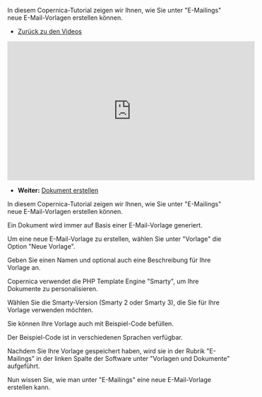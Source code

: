 In diesem Copernica-Tutorial zeigen wir Ihnen, wie Sie unter
"E-Mailings" neue E-Mail-Vorlagen erstellen können.

-   [Zurück zu den
    Videos](http://www.copernica.com/de/support/videos "Video's")

<iframe width="560" height="315" src="https://www.youtube.com/embed/6NwTAlo--Fw?list=PLgCg-YR2FABZ228s8MFSdvMbpwBj7N3RW" frameborder="0" allowfullscreen="allowfullscreen"></iframe>

-   **Weiter:** [Dokument
    erstellen](https://www.copernica.com/de/support/videos/e-mailings-dokument-erstellen "Dokument erstellen")


In diesem Copernica-Tutorial zeigen wir Ihnen, wie Sie unter
"E-Mailings" neue E-Mail-Vorlagen erstellen können.

Ein Dokument wird immer auf Basis einer E-Mail-Vorlage generiert.

Um eine neue E-Mail-Vorlage zu erstellen, wählen Sie unter "Vorlage" die
Option "Neue Vorlage".

Geben Sie einen Namen und optional auch eine Beschreibung für Ihre
Vorlage an.

Copernica verwendet die PHP Template Engine "Smarty", um Ihre Dokumente
zu personalisieren.

Wählen Sie die Smarty-Version (Smarty 2 oder Smarty 3), die Sie für Ihre
Vorlage verwenden möchten.

Sie können Ihre Vorlage auch mit Beispiel-Code befüllen.

Der Beispiel-Code ist in verschiedenen Sprachen verfügbar.

Nachdem Sie Ihre Vorlage gespeichert haben, wird sie in der Rubrik
"E-Mailings" in der linken Spalte der Software unter "Vorlagen und
Dokumente" aufgeführt.

Nun wissen Sie, wie man unter "E-Mailings" eine neue E-Mail-Vorlage
erstellen kann.
